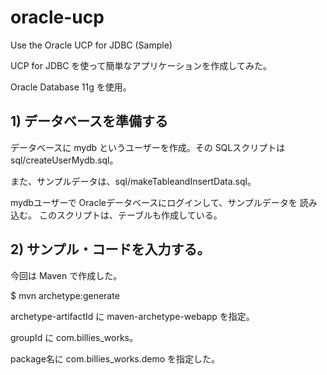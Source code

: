 # oracle-ucp
Use the Oracle UCP for JDBC (Sample)

UCP for JDBC を使って簡単なアプリケーションを作成してみた。

Oracle Database 11g を使用。

## 1) データベースを準備する

データベースに mydb というユーザーを作成。その SQLスクリプトは sql/createUserMydb.sql。

また、サンプルデータは、sql/makeTableandInsertData.sql。

mydbユーザーで Oracleデータベースにログインして、サンプルデータを 読み込む。
このスクリプトは、テーブルも作成している。


## 2) サンプル・コードを入力する。

今回は Maven で作成した。

$ mvn archetype:generate <Enter>

archetype-artifactId に maven-archetype-webapp を指定。

groupId に com.billies_works。

package名に com.billies_works.demo を指定した。




